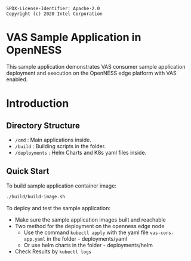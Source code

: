 ```text
SPDX-License-Identifier: Apache-2.0
Copyright (c) 2020 Intel Corporation
```

# VAS Sample Application in OpenNESS

This sample application demonstrates VAS consumer sample application deployment and execution on the OpenNESS edge platform with VAS enabled.


# Introduction
## Directory Structure
- `/cmd` : Main applications inside.
- `/build` : Building scripts in the folder.
- `/deployments` : Helm Charts and K8s yaml files inside.


## Quick Start
To build sample application container image:

```sh
./build/build-image.sh
```

To deploy and test the sample application:

- Make sure the sample application images built and reachable 
- Two method for the deployment on the openness edge node
  - Use the command ```kubectl apply``` with the yaml file ```vas-cons-app.yaml``` in the folder - deployments/yaml
  - Or use helm charts in the folder - deployments/helm
- Check Results by ```kubectl logs```
